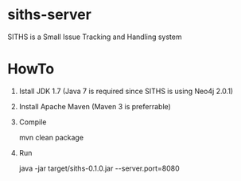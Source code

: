 siths-server
============
SITHS is a Small Issue Tracking and Handling system

HowTo
============
1. Istall JDK 1.7 (Java 7 is required since SITHS is using Neo4j 2.0.1)
2. Install Apache Maven (Maven 3 is preferrable)
3. Compile

    mvn clean package

4. Run

    java -jar target/siths-0.1.0.jar --server.port=8080
    


